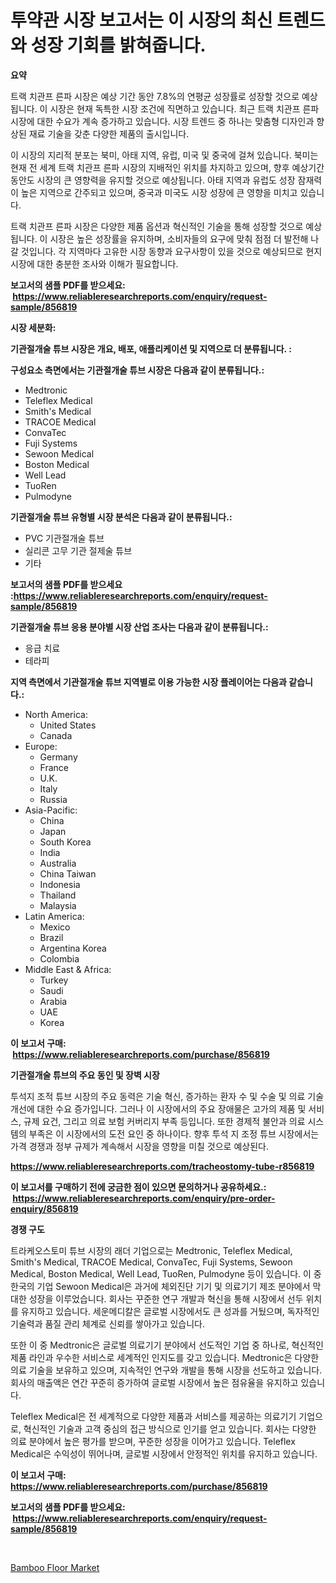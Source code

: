 <p><h1>투약관 시장 보고서는 이 시장의 최신 트렌드와 성장 기회를 밝혀줍니다.</h1></p><p><strong>요약</strong></p>
<p><p>트랙 치관프 른파 시장은 예상 기간 동안 7.8%의 연평균 성장률로 성장할 것으로 예상됩니다. 이 시장은 현재 독특한 시장 조건에 직면하고 있습니다. 최근 트랙 치관프 른파 시장에 대한 수요가 계속 증가하고 있습니다. 시장 트렌드 중 하나는 맞춤형 디자인과 향상된 재료 기술을 갖춘 다양한 제품의 출시입니다.</p><p>이 시장의 지리적 분포는 북미, 아태 지역, 유럽, 미국 및 중국에 걸쳐 있습니다. 북미는 현재 전 세계 트랙 치관프 른파 시장의 지배적인 위치를 차지하고 있으며, 향후 예상기간 동안도 시장의 큰 영향력을 유지할 것으로 예상됩니다. 아태 지역과 유럽도 성장 잠재력이 높은 지역으로 간주되고 있으며, 중국과 미국도 시장 성장에 큰 영향을 미치고 있습니다.</p><p>트랙 치관프 른파 시장은 다양한 제품 옵션과 혁신적인 기술을 통해 성장할 것으로 예상됩니다. 이 시장은 높은 성장률을 유지하며, 소비자들의 요구에 맞춰 점점 더 발전해 나갈 것입니다. 각 지역마다 고유한 시장 동향과 요구사항이 있을 것으로 예상되므로 현지 시장에 대한 충분한 조사와 이해가 필요합니다.</p></p>
<p><strong>보고서의 샘플 PDF를 받으세요: &nbsp;<a href="https://www.reliableresearchreports.com/enquiry/request-sample/856819">https://www.reliableresearchreports.com/enquiry/request-sample/856819</a></strong></p>
<p><strong>시장 세분화:</strong></p>
<p><strong> 기관절개술 튜브 시장은 개요, 배포, 애플리케이션 및 지역으로 더 분류됩니다. :</strong></p>
<p><strong>구성요소 측면에서는 기관절개술 튜브 시장은 다음과 같이 분류됩니다.:</strong></p>
<p><ul><li>Medtronic</li><li>Teleflex Medical</li><li>Smith's Medical</li><li>TRACOE Medical</li><li>ConvaTec</li><li>Fuji Systems</li><li>Sewoon Medical</li><li>Boston Medical</li><li>Well Lead</li><li>TuoRen</li><li>Pulmodyne</li></ul></p>
<p><strong> 기관절개술 튜브 유형별 시장 분석은 다음과 같이 분류됩니다.:</strong></p>
<p><ul><li>PVC 기관절개술 튜브</li><li>실리콘 고무 기관 절제술 튜브</li><li>기타</li></ul></p>
<p><strong>보고서의 샘플 PDF를 받으세요 :<a href="https://www.reliableresearchreports.com/enquiry/request-sample/856819">https://www.reliableresearchreports.com/enquiry/request-sample/856819</a></strong></p>
<p><strong> 기관절개술 튜브 응용 분야별 시장 산업 조사는 다음과 같이 분류됩니다.:</strong></p>
<p><ul><li>응급 치료</li><li>테라피</li></ul></p>
<p><strong>지역 측면에서 기관절개술 튜브 지역별로 이용 가능한 시장 플레이어는 다음과 같습니다.:</strong></p>
<p><ul>
    <li>
        North America:
        <ul>
            <li>United States</li>
            <li>Canada</li>
        </ul>
    </li>
    <li>
        Europe:
        <ul>
            <li>Germany</li>
            <li>France</li>
            <li>U.K.</li>
            <li>Italy</li>
            <li>Russia</li>
        </ul>
    </li>
    <li>
        Asia-Pacific:
        <ul>
            <li>China</li>
            <li>Japan</li>
            <li>South Korea</li>
            <li>India</li>
            <li>Australia</li>
            <li>China Taiwan</li>
            <li>Indonesia</li>
            <li>Thailand</li>
            <li>Malaysia</li>
        </ul>
    </li>
    <li>
        Latin America:
        <ul>
            <li>Mexico</li>
            <li>Brazil</li>
            <li>Argentina Korea</li>
            <li>Colombia</li>
        </ul>
    </li>
    <li>
        Middle East & Africa:
        <ul>
            <li>Turkey</li>
            <li>Saudi</li>
            <li>Arabia</li>
            <li>UAE</li>
            <li>Korea</li>
        </ul>
    </li>
    </ul></p>
<p><strong>이 보고서 구매: &nbsp;<a href="https://www.reliableresearchreports.com/purchase/856819">https://www.reliableresearchreports.com/purchase/856819</a></strong></p>
<p><strong>기관절개술 튜브의 주요 동인 및 장벽 시장</strong></p>
<p><p>투석지 조적 튜브 시장의 주요 동력은 기술 혁신, 증가하는 환자 수 및 수술 및 의료 기술 개선에 대한 수요 증가입니다. 그러나 이 시장에서의 주요 장애물은 고가의 제품 및 서비스, 규제 요건, 그리고 의료 보험 커버리지 부족 등입니다. 또한 경제적 불안과 의료 시스템의 부족은 이 시장에서의 도전 요인 중 하나이다. 향후 투석 지 조정 튜브 시장에서는 가격 경쟁과 정부 규제가 계속해서 시장을 영향을 미칠 것으로 예상된다.</p></p>
<p><strong><a href="https://www.reliableresearchreports.com/tracheostomy-tube-r856819">https://www.reliableresearchreports.com/tracheostomy-tube-r856819</a></strong></p>
<p><strong>이 보고서를 구매하기 전에 궁금한 점이 있으면 문의하거나 공유하세요.: &nbsp;<a href="https://www.reliableresearchreports.com/enquiry/pre-order-enquiry/856819">https://www.reliableresearchreports.com/enquiry/pre-order-enquiry/856819</a></strong></p>
<p><strong>경쟁 구도</strong></p>
<p><p>트라케오스토미 튜브 시장의 래더 기업으로는 Medtronic, Teleflex Medical, Smith's Medical, TRACOE Medical, ConvaTec, Fuji Systems, Sewoon Medical, Boston Medical, Well Lead, TuoRen, Pulmodyne 등이 있습니다. 이 중 한국의 기업 Sewoon Medical은 과거에 체외진단 기기 및 의료기기 제조 분야에서 막대한 성장을 이루었습니다. 회사는 꾸준한 연구 개발과 혁신을 통해 시장에서 선두 위치를 유지하고 있습니다. 세운메디칼은 글로벌 시장에서도 큰 성과를 거뒀으며, 독자적인 기술력과 품질 관리 체계로 신뢰를 쌓아가고 있습니다. </p><p>또한 이 중 Medtronic은 글로벌 의료기기 분야에서 선도적인 기업 중 하나로, 혁신적인 제품 라인과 우수한 서비스로 세계적인 인지도를 갖고 있습니다. Medtronic은 다양한 의료 기술을 보유하고 있으며, 지속적인 연구와 개발을 통해 시장을 선도하고 있습니다. 회사의 매출액은 연간 꾸준히 증가하여 글로벌 시장에서 높은 점유율을 유지하고 있습니다.</p><p>Teleflex Medical은 전 세계적으로 다양한 제품과 서비스를 제공하는 의료기기 기업으로, 혁신적인 기술과 고객 중심의 접근 방식으로 인기를 얻고 있습니다. 회사는 다양한 의료 분야에서 높은 평가를 받으며, 꾸준한 성장을 이어가고 있습니다. Teleflex Medical은 수익성이 뛰어나며, 글로벌 시장에서 안정적인 위치를 유지하고 있습니다.</p></p>
<p><strong>이 보고서 구매: &nbsp; <a href="https://www.reliableresearchreports.com/purchase/856819">https://www.reliableresearchreports.com/purchase/856819</a></strong></p>
<p><strong>보고서의 샘플 PDF를 받으세요: &nbsp;<a href="https://www.reliableresearchreports.com/enquiry/request-sample/856819">https://www.reliableresearchreports.com/enquiry/request-sample/856819</a></strong><strong></strong></p>
<p>&nbsp;</p>
<p><p><a href="https://eight-handstand-8fb.notion.site/Bamboo-Floor-Market-Provides-a-Comprehensive-Analysis-Including-a-Macro-Overview-of-the-Market-as-we-6ea845ee7837439ea1d921600c31e06d">Bamboo Floor Market</a></p></p>